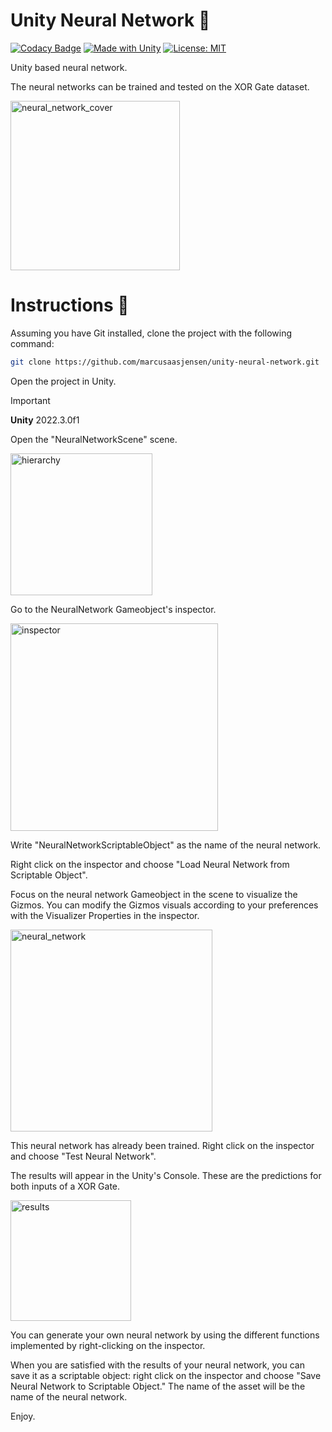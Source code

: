 # Unity Neural Network 🧠
[![Codacy Badge](https://app.codacy.com/project/badge/Grade/6c5ca96a82bc4b18999316bfab824029)](https://app.codacy.com?utm_source=gh&utm_medium=referral&utm_content=&utm_campaign=Badge_grade)
[![Made with Unity](https://img.shields.io/badge/Made%20with-Unity-57b9d3.svg?style=flat&logo=unity)](https://unity3d.com)
[![License: MIT](https://img.shields.io/badge/License-MIT-yellow.svg)](https://opensource.org/licenses/MIT)

Unity based neural network.

The neural networks can be trained and tested on the XOR Gate dataset.

<img width="271" alt="neural_network_cover" src="https://github.com/marcusaasjensen/unity-neural-network/assets/88457743/19395e68-7a58-4503-81a5-793cbe7375e3">

# Instructions 📝

Assuming you have Git installed, clone the project with the following command:

```bash
git clone https://github.com/marcusaasjensen/unity-neural-network.git
```

Open the project in Unity.
>[!IMPORTANT]
>**Unity** 2022.3.0f1

Open the "NeuralNetworkScene" scene.

<img width="227" alt="hierarchy" src="https://github.com/marcusaasjensen/unity-neural-network/assets/88457743/a17711b3-bd76-4401-9dab-407c401ba7db">

Go to the NeuralNetwork Gameobject's inspector.

<img width="332" alt="inspector" src="https://github.com/marcusaasjensen/unity-neural-network/assets/88457743/b7c06cac-558a-4284-885a-e22d86575e49">

Write "NeuralNetworkScriptableObject" as the name of the neural network.

Right click on the inspector and choose "Load Neural Network from Scriptable Object".

Focus on the neural network Gameobject in the scene to visualize the Gizmos. You can modify the Gizmos visuals according to your preferences with the Visualizer Properties in the inspector.

<img width="323" alt="neural_network" src="https://github.com/marcusaasjensen/unity-neural-network/assets/88457743/1f8dfe8a-72b6-4901-a738-981f74ad209f">

This neural network has already been trained. Right click on the inspector and choose "Test Neural Network".

The results will appear in the Unity's Console. These are the predictions for both inputs of a XOR Gate.

<img width="193" alt="results" src="https://github.com/marcusaasjensen/unity-neural-network/assets/88457743/303b4d17-50b1-4e0d-8133-e15b92aaf8b2">

You can generate your own neural network by using the different functions implemented by right-clicking on the inspector.

When you are satisfied with the results of your neural network, you can save it as a scriptable object: right click on the inspector and choose "Save Neural Network to Scriptable Object." The name of the asset will be the name of the neural network.

Enjoy.


